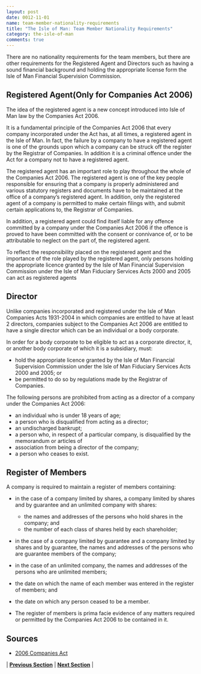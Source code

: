 ```yaml
---
layout: post
date: 0012-11-01
name: team-member-nationality-requirements
title: "The Isle of Man: Team Member Nationality Requirements"
category: the-isle-of-man
comments: true
---
```


There are no nationality requirements for the team members, but there are other requirements for the Registered Agent and Directors such as having a sound financial background and holding the appropriate license form the Isle of Man Financial Supervision Commission.

Registered Agent(Only for Companies Act 2006)
------ 
					
The idea of the registered agent is a new concept introduced into Isle of Man law by the Companies Act 2006.
					
It is a fundamental principle of the Companies Act 2006 that every company incorporated under the Act has, at all times, a registered agent in the Isle of Man. In fact, the failure by a company to have a registered agent is one of the grounds upon which a company can be struck off the register by the Registrar of Companies. In addition it is a criminal offence under the Act for a company not to have a registered agent.
					
The registered agent has an important role to play throughout the whole of the Companies Act 2006. The registered agent is one of the key people responsible for ensuring that a company is properly administered and various statutory registers and documents have to be maintained at the office of a company’s registered agent. In addition, only the registered agent of a company is permitted to make certain filings with, and submit certain applications to, the Registrar of Companies.
					
In addition, a registered agent could find itself liable for any offence committed by a company under the Companies Act 2006 if the offence is proved to have been committed with the consent or connivance of, or to be attributable to neglect on the part of, the registered agent. 

To reflect the responsibility placed on the registered agent and the importance of the role played by the registered agent, only persons holding the appropriate licence granted by the Isle of Man Financial Supervision Commission under the Isle of Man Fiduciary Services Acts 2000 and 2005 can act as registered agents


Director
------ 

Unlike companies incorporated and registered under the Isle of Man Companies Acts 1931-2004 in which companies are entitled to have at least 2 directors, companies subject to the Companies Act 2006 are entitled to have a single director which can be an individual or a body corporate.
					
In order for a body corporate to be eligible to act as a corporate director, it, or another body corporate of which it is a subsidiary, must:
					
- hold the appropriate licence granted by the Isle of Man Financial Supervision Commission under the Isle of Man Fiduciary Services Acts 2000 and 2005; or
- be permitted to do so by regulations made by the Registrar of Companies.

The following persons are prohibited from acting as a director of a company under the Companies Act 2006:

- an individual who is under 18 years of age;
- a person who is disqualified from acting as a director;
- an undischarged bankrupt;
- a person who, in respect of a particular company, is disqualified by the memorandum or articles of
- association from being a director of the company;
- a person who ceases to exist. 	
	
					
Register of Members
------ 
					
A company is required to maintain a register of members containing:
					
- in the case of a company limited by shares, a company limited by shares and by guarantee and an unlimited company with shares:
							
  - the names and addresses of the persons who hold shares in the company; and
  - the number of each class of shares held by each shareholder;
									
- in the case of a company limited by guarantee and a company limited by shares and by guarantee, the names and addresses of the persons who are guarantee members of the company;
- in the case of an unlimited company, the names and addresses of the persons who are unlimited members;
- the date on which the name of each member was entered in the register of members; and
- the date on which any person ceased to be a member.
- The register of members is prima facie evidence of any matters required or permitted by the Companies Act 2006 to be contained in it.



Sources
------ 

- [2006 Companies Act](http://acsp.co.im/uploads/iom-2006-companies-act.pdf)

							

| **[Previous Section]( https://neo-project.github.io/global-blockchain-compliance-hub//the-isle-of-man/the-isle-of-man-registry-requirements.html)** | **[Next Section]( https://neo-project.github.io/global-blockchain-compliance-hub//the-isle-of-man/the-isle-of-man-tax-and-auditing-requirements.html)** |

